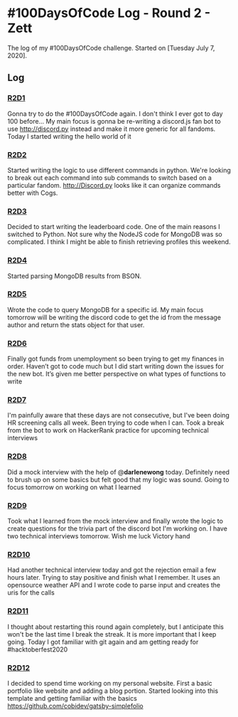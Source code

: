 # #100DaysOfCode Log - Round 2 - Zett

The log of my #100DaysOfCode challenge. Started on [Tuesday July 7, 2020].

## Log

### [R2D1](https://twitter.com/ZettStai/status/1280738867973222400) 
Gonna try to do the #100DaysOfCode again. I don't think I ever got to day 100 before... My main focus is gonna be re-writing a discord.js fan bot to use http://discord.py instead and make it more generic for all fandoms. Today I started writing the hello world of it

### [R2D2](https://twitter.com/ZettStai/status/1281447709212160000?s=20)
Started writing the logic to use different commands in python. We're looking to break out each command into sub commands to switch based on a particular fandom.  http://Discord.py looks like it can organize commands better with Cogs.

### [R2D3](https://twitter.com/ZettStai/status/1281808612201869312?s=20)
Decided to start writing the leaderboard code. One of the main reasons I switched to Python. Not sure why the NodeJS code for MongoDB was so complicated. I think I might be able to finish retrieving profiles this weekend.

### [R2D4](https://twitter.com/ZettStai/status/1282183500888592384?s=20)
Started parsing MongoDB results from BSON.

### [R2D5](https://twitter.com/ZettStai/status/1282547099091890177?s=20)
Wrote the code to query MongoDB for a specific id. My main focus tomorrow will be writing the discord code to get the id from the message author and return the stats object for that user.

### [R2D6](https://twitter.com/ZettStai/status/1283650469089304577?s=20)
Finally got funds from unemployment so been trying to get my finances in order. Haven’t got to code much but I did start writing down the issues for the new bot. It’s given me better perspective on what types of functions to write

### [R2D7](https://twitter.com/ZettStai/status/1284350988862668800?s=20)
I'm painfully aware that these days are not consecutive, but I've been doing HR screening calls all week. Been trying to code when I can. Took a break from the bot to work on HackerRank practice for upcoming technical interviews

### [R2D8](https://twitter.com/ZettStai/status/1284714306139942913?s=20)
Did a mock interview with the help of @__darlenewong__ today. Definitely need to brush up on some basics but felt good that my logic was sound. Going to focus tomorrow on working on what I learned

### [R2D9](https://twitter.com/ZettStai/status/1286555077927305216?s=20)
Took what I learned from the mock interview and finally wrote the logic to create questions for the trivia part of the discord bot I'm working on. I have two technical interviews tomorrow. Wish me luck Victory hand

### [R2D10](https://twitter.com/ZettStai/status/1288008452191563778?s=20)
Had another technical interview today and got the rejection email a few hours later. Trying to stay positive and finish what I remember. It uses an opensource weather API and I wrote code to parse input and creates the uris for the calls

### [R2D11](https://twitter.com/ZettStai/status/1288008452191563778?s=20)
I thought about restarting this round again completely, but I anticipate this won't be the last time I break the streak. It is more important that I keep going. Today I got familiar with git again and am getting ready for #hacktoberfest2020

### [R2D12](https://twitter.com/ZettStai/status/1312287751560019968?s=20)
I decided to spend time working on my personal website. First a basic portfolio like website and adding a blog portion. Started looking into this template and getting familiar with the basics https://github.com/cobidev/gatsby-simplefolio

